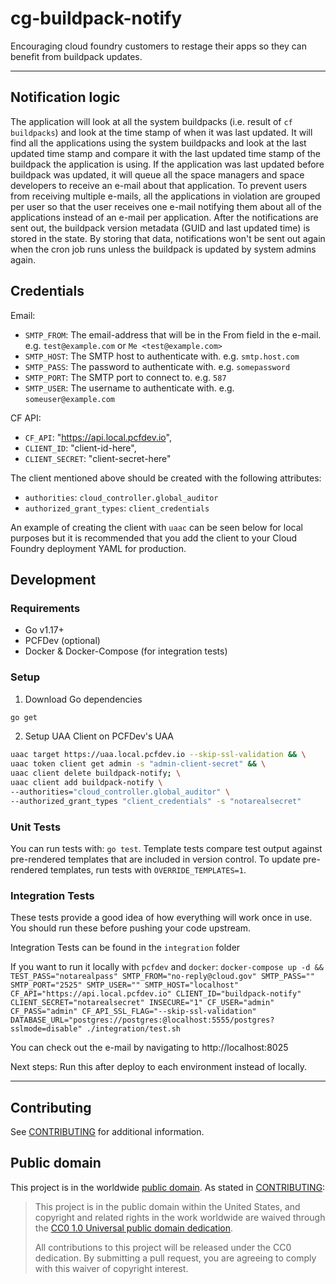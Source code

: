 # cg-buildpack-notify

Encouraging cloud foundry customers to restage their apps so they can benefit from buildpack updates.

---

## Notification logic 

The application will look at all the system buildpacks (i.e. result of `cf buildpacks`) and look at the time stamp of
when it was last updated. It will find all the applications using the system buildpacks and look at the last updated
time stamp and compare it with the last updated time stamp of the buildpack the application is using. If the application
was last updated before buildpack was updated, it will queue all the space managers and space developers to receive an
e-mail about that application. To prevent users from receiving multiple e-mails, all the applications in violation are
grouped per user so that the user receives one e-mail notifying them about all of the applications instead of an
e-mail per application. After the notifications are sent out, the buildpack version metadata (GUID and last updated time) is
stored in the state. By storing that data, notifications won't be sent out again when the cron job runs unless the buildpack
is updated by system admins again.

## Credentials

Email:
- `SMTP_FROM`: The email-address that will be in the From field in the e-mail. e.g. `test@example.com` or `Me <test@example.com>`
- `SMTP_HOST`: The SMTP host to authenticate with. e.g. `smtp.host.com`
- `SMTP_PASS`: The password to authenticate with. e.g. `somepassword`
- `SMTP_PORT`: The SMTP port to connect to. e.g. `587`
- `SMTP_USER`: The username to authenticate with. e.g. `someuser@example.com`

CF API:
- `CF_API`: "https://api.local.pcfdev.io",
- `CLIENT_ID`: "client-id-here",
- `CLIENT_SECRET`: "client-secret-here"

The client mentioned above should be created with the following attributes:
- `authorities`: `cloud_controller.global_auditor`
- `authorized_grant_types`: `client_credentials`

An example of creating the client with `uaac` can be seen below for local purposes but it is recommended
that you add the client to your Cloud Foundry deployment YAML for production.

## Development

### Requirements

- Go v1.17+
- PCFDev (optional)
- Docker & Docker-Compose (for integration tests)

### Setup

1. Download Go dependencies

```sh
go get
```

2. Setup UAA Client on PCFDev's UAA
```sh
uaac target https://uaa.local.pcfdev.io --skip-ssl-validation && \
uaac token client get admin -s "admin-client-secret" && \
uaac client delete buildpack-notify; \
uaac client add buildpack-notify \
--authorities="cloud_controller.global_auditor" \
--authorized_grant_types "client_credentials" -s "notarealsecret"
```

### Unit Tests

You can run tests with: `go test`. Template tests compare test output against pre-rendered templates that are included in version control. To update pre-rendered templates, run tests with `OVERRIDE_TEMPLATES=1`.

### Integration Tests

These tests provide a good idea of how everything will work once in use. You should run these before pushing your code upstream.

Integration Tests can be found in the `integration` folder

If you want to run it locally with `pcfdev` and `docker`:
`docker-compose up -d && TEST_PASS="notarealpass" SMTP_FROM="no-reply@cloud.gov" SMTP_PASS="" SMTP_PORT="2525" SMTP_USER="" SMTP_HOST="localhost" CF_API="https://api.local.pcfdev.io" CLIENT_ID="buildpack-notify" CLIENT_SECRET="notarealsecret" INSECURE="1" CF_USER="admin" CF_PASS="admin" CF_API_SSL_FLAG="--skip-ssl-validation" DATABASE_URL="postgres://postgres:@localhost:5555/postgres?sslmode=disable" ./integration/test.sh`

You can check out the e-mail by navigating to http://localhost:8025

Next steps: Run this after deploy to each environment instead of locally.

---

## Contributing

See [CONTRIBUTING](CONTRIBUTING.md) for additional information.

## Public domain

This project is in the worldwide [public domain](LICENSE.md). As stated in [CONTRIBUTING](CONTRIBUTING.md):

> This project is in the public domain within the United States, and copyright and related rights in the work worldwide are waived through the [CC0 1.0 Universal public domain dedication](https://creativecommons.org/publicdomain/zero/1.0/).
>
> All contributions to this project will be released under the CC0 dedication. By submitting a pull request, you are agreeing to comply with this waiver of copyright interest.
